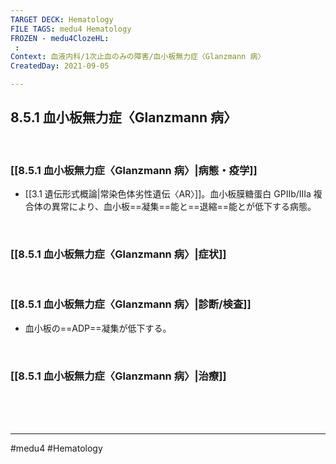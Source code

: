 ```yaml
---
TARGET DECK: Hematology
FILE TAGS: medu4 Hematology
FROZEN - medu4ClozeHL:
 : 
Context: 血液内科/1次止血のみの障害/血小板無力症〈Glanzmann 病〉
CreatedDay: 2021-09-05

---
```


## 8.5.1 血小板無力症〈Glanzmann 病〉

<br>

### [[8.5.1  血小板無力症〈Glanzmann 病〉|病態・疫学]]
* [[3.1 遺伝形式概論|常染色体劣性遺伝〈AR〉]]。血小板膜糖蛋白 GPIIb/IIIa 複合体の異常により、血小板==凝集==能と==退縮==能とが低下する病態。
<!--ID: 1630902988073-->



<br>

### [[8.5.1  血小板無力症〈Glanzmann 病〉|症状]]


<br>

### [[8.5.1  血小板無力症〈Glanzmann 病〉|診断/検査]]
* 血小板の==ADP==凝集が低下する。
<!--ID: 1630902988082-->


<br>

### [[8.5.1  血小板無力症〈Glanzmann 病〉|治療]]


<br><br><br>

---
#medu4 #Hematology 
